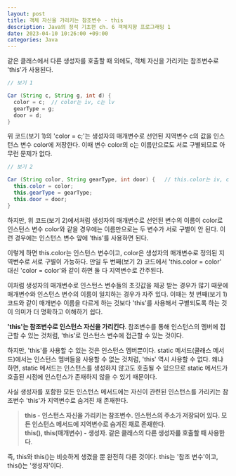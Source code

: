 ```yaml
---
layout: post
title: 객체 자신을 가리키는 참조변수 - this
description: Java의 정석 기초편 ch. 6 객체지향 프로그래밍 1
date: 2023-04-10 10:26:00 +09:00
categories: Java
---
```

같은 클래스에서 다른 생성자를 호출할 때 외에도, 객체 자신을 가리키는 참조변수로 'this'가 사용된다.

```java
// 보기 1

Car (String c, String g, int d) {
  color = c;  // color는 iv, c는 lv
  gearType = g;
  door = d;
}
```

위 코드(보기 1)의 'color = c;'는 생성자의 매개변수로 선언된 지역변수 c의 값을 인스턴스 변수 color에 저장한다. 이때 변수 color의 c는 이름만으로도 서로 구별되므로 아무런 문제가 없다.

```java
// 보기 2

Car (String color, String gearType, int door) {   // this.color는 iv, color은 lv
  this.color = color; 
  this.gearType = gearType;
  this.door = door;
}
```

하지만, 위 코드(보기 2)에서처럼 생성자의 매개변수로 선언된 변수의 이름이 color로 인스턴스 변수 color와 같을 경우에는 이름만으로는 두 변수가 서로 구별이 안 된다. 이런 경우에는 인스턴스 변수 앞에 'this'를 사용하면 된다. 

이렇게 하면 this.color는 인스턴스 변수이고, color은 생성자의 매개변수로 정의된 지역변수로 서로 구별이 가능하다. 만일 두 번째(보기 2) 코드에서 'this.color = color' 대신 'color = color'와 같이 하면 둘 다 지역변수로 간주된다.

이처럼 생성자의 매개변수로 인스턴스 변수들의 초깃값을 제공 받는 경우가 많기 때문에 매개변수와 인스턴스 변수의 이름이 일치하는 경우가 자주 있다. 이때는 첫 번째(보기 1) 코드와 같이 매개변수 이름을 다르게 하는 것보다 'this'를 사용해서 구별되도록 하는 것이 의미가 더 명확하고 이해하기 쉽다.

**'this'는 참조변수로 인스턴스 자신을 가리킨다**. 참조변수를 통해 인스턴스의 멤버에 접근할 수 있는 것처럼, 'this'로 인스턴스 변수에 접근할 수 있는 것이다.

하지만, 'this'를 사용할 수 있는 것은 인스턴스 멤버뿐이다. static 메서드(클래스 메서드)에서는 인스턴스 멤버들을 사용할 수 없는 것처럼, 'this' 역시 사용할 수 없다. 왜냐하면, static 메서드는 인스턴스를 생성하지 않고도 호출될 수 있으므로 static 메서드가 호출된 시점에 인스턴스가 존재하지 않을 수 있기 때문이다.

사실 생성자를 포함한 모든 인스턴스 메서드에는 자신이 관련된 인스턴스를 가리키는 참조변수 'this'가 지역변수로 숨겨진 채 존재한다.

> **this - 인스턴스 자신을 가리키는 참조변수. 인스턴스의 주소가 저장되어 있다. 모든 인스턴스 메서드에 지역변수로 숨겨진 채로 존재한다**.\
> **this(), this(매개변수) - 생성자. 같은 클래스의 다른 생성자를 호출할 때 사용한다**.

즉, this와 this()는 비슷하게 생겼을 뿐 완전히 다른 것이다. this는 '참조 변수'이고, this()는 '생성자'이다.
